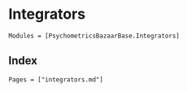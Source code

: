 # Integrators

```@autodocs
Modules = [PsychometricsBazaarBase.Integrators]
```

## Index

```@index
Pages = ["integrators.md"]
```